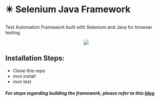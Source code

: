 # ✴️ Selenium Java Framework

Test Automation Framework built with Selenium and Java for browser testing.

<p align="center">
  <kbd>
    <img src="DemoExecution.gif"></img>
  </kbd>
</p>

    
## Installation Steps:
* Clone this repo
* mvn install
* mvn test


##### For steps regarding building the framework, please refer to this **[blog](https://blog.bharatkammakatla.com/steps-to-build-a-selenium-java-framework-ckdsi73xg005ga9s1defhemfz)**